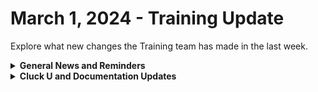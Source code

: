 # March 1, 2024 - Training Update

Explore what new changes the Training team has made in the last week.

<details>

<summary><strong>General News and Reminders</strong></summary>

* **Introducing Clea Mahoney! She's joining our team as a Training and Community Enablement Manager who will help us grow our training program!**

- **SHOUT OUT** to Alex, Owen, Mistie, Ethan, Jaffer, Jowen, Jonathan, and Devon for successfully taking our [foundations-certification.md](../../../cluck-university/rewst-foundations/foundations-certification.md "mention")Exam, and collecting your prestigious **Certified Rewster** badge in Discord.&#x20;
- The Legendary Eddie Listen-to-that-soothing-voice Chow will be at Right of Boom next week for the Pre-day! Because of this, our training will be moved to Discord Watch Parties where we can all listen in on the serene teaching of a recorded Eddie Chow
- Join us in our [Cluck-U Discord channel](https://discord.com/channels/936789089703845988/1121465945295167588) if you have any questions, comments, or concerns!

</details>

<details>

<summary><strong>Cluck U and Documentation Updates</strong></summary>

**What's New at Cluck University?**

* We'd love to get your feedback on our Training and Documentation! [Please fill out this form to let us know how we can improve](https://app.sli.do/event/m8C3AjPUnuDgpkVDmPsQL3)!
* We'd also love to get your [feedback on the Open Mic here](https://app.sli.do/event/9DL7k68NvYk8u1ZWUnWrjY)!
* Each of the [rewst-foundations](../../../cluck-university/rewst-foundations/ "mention")course pages has highlighted the get credit link. Don't forget to use this to get attendance credit as well as some certification question prep!

**New & Updated Pages:**

* [feb-23rd-2024-pardon-my-jinja.md](../../roc-open-mics/2024-roc-open-mics/feb-23rd-2024-pardon-my-jinja.md "mention")Open Mic page added
* [configure-organization-variables.md](../../../prebuilt-automations/existing-crate-documentation/configure-organization-variables.md "mention")Crate documentation added (Shout out to Ryan!)
* [connectwise-integration-setup.md](../../../documentation/integrations/psa/connectwise-manage/connectwise-integration-setup.md "mention")page updated for accuracy
* App Platform [Broken link](broken-reference "mention")page has been updated with the latest

</details>

